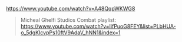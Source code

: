 https://www.youtube.com/watch?v=A48QqpWKWG8

>Micheal Ghelfi Studios Combat playlist: https://www.youtube.com/watch?v=IifPuoG8FEY&list=PLbHUA-o_5dgKIcvpPs10ftV9AdaV_hNN1&index=1
